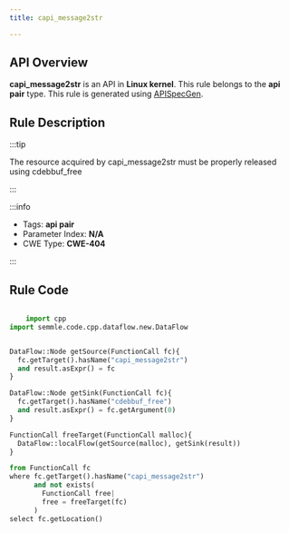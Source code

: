 ```yaml
---
title: capi_message2str

---
```



## API Overview
**capi_message2str** is an API in **Linux kernel**. This rule belongs to the **api pair** type. This rule is generated using [APISpecGen](../../tools/APISpecGen).
## Rule Description

:::tip

The resource acquired by capi_message2str must be properly released using cdebbuf_free

:::

:::info

- Tags: **api pair**
- Parameter Index: **N/A**
- CWE Type: **CWE-404**

:::

## Rule Code
```python

    import cpp
import semmle.code.cpp.dataflow.new.DataFlow


DataFlow::Node getSource(FunctionCall fc){
  fc.getTarget().hasName("capi_message2str")
  and result.asExpr() = fc
}

DataFlow::Node getSink(FunctionCall fc){
  fc.getTarget().hasName("cdebbuf_free")
  and result.asExpr() = fc.getArgument(0)
}

FunctionCall freeTarget(FunctionCall malloc){
  DataFlow::localFlow(getSource(malloc), getSink(result))
}

from FunctionCall fc
where fc.getTarget().hasName("capi_message2str")
      and not exists(
        FunctionCall free| 
        free = freeTarget(fc)
      )
select fc.getLocation()

    
```